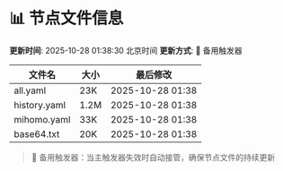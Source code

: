 # 📊 节点文件信息

**更新时间**: 2025-10-28 01:38:30 北京时间
**更新方式**: 🔄 备用触发器

| 文件名 | 大小 | 最后修改 |
|--------|------|----------|
| all.yaml | 23K | 2025-10-28 01:38 |
| history.yaml | 1.2M | 2025-10-28 01:38 |
| mihomo.yaml | 33K | 2025-10-28 01:38 |
| base64.txt | 20K | 2025-10-28 01:38 |

> 🔄 备用触发器：当主触发器失效时自动接管，确保节点文件的持续更新
